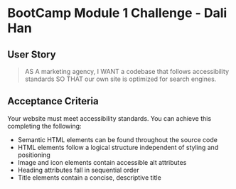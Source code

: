 # BootCamp Module 1 Challenge - Dali Han

## User Story

> AS A marketing agency, I WANT a codebase that follows accessibility standards SO THAT our own site is optimized for search engines.

## Acceptance Criteria

Your website must meet accessibility standards. You can achieve this completing the following:

- Semantic HTML elements can be found throughout the source code
- HTML elements follow a logical structure independent of styling and positioning
- Image and icon elements contain accessible alt attributes
- Heading attributes fall in sequential order
- Title elements contain a concise, descriptive title
